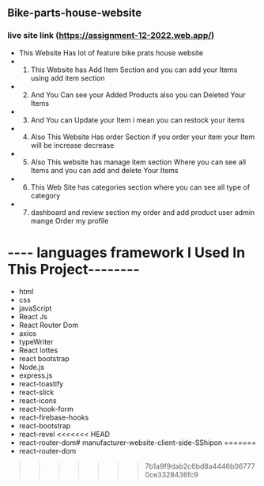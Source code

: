  ## Bike-parts-house-website
### live site link (https://assignment-12-2022.web.app/)
* This Website Has lot of feature bike prats house website  
* 1. This Website has Add Item Section and you can add your Items using add item section
* 2. And You Can see your Added Products also you can Deleted Your Items 
* 3. And You can Update your Item i mean you can restock your items 
* 4. Also This Website Has order Section if you order your item your Item will be increase decrease 
* 5. Also This website has manage item section Where you can see all Items and you can add and delete Your Items
* 6. This Web Site has categories section where you can see all type of category
* 7. dashboard and review section my order and add product user admin mange Order my profile 
# ---- languages  framework I Used In This Project--------
* html
* css
* javaScript
* React Js 
* React Router Dom
* axios 
* typeWriter
* React lottes
* react bootstrap
* Node.js
* express.js
* react-toastify 
* react-slick 
* react-icons 
* react-hook-form 
* react-firebase-hooks 
* react-bootstrap
* react-revel
<<<<<<< HEAD
* react-router-dom# manufacturer-website-client-side-SShipon
=======
* react-router-dom
>>>>>>> 7b1a9f9dab2c6bd8a4446b067770ce3328436fc9
